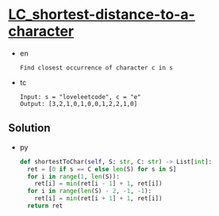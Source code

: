 # [LC_shortest-distance-to-a-character](https://leetcode.com/problems/shortest-distance-to-a-character)

* en

  ```en
  Find closest occurrence of character c in s
  ```

* tc

  ```tc
  Input: s = "loveleetcode", c = "e"
  Output: [3,2,1,0,1,0,0,1,2,2,1,0]
  ```

## Solution

* py

  ```py
  def shortestToChar(self, S: str, C: str) -> List[int]:
    ret = [0 if s == C else len(S) for s in S]
    for i in range(1, len(S)):
      ret[i] = min(ret[i - 1] + 1, ret[i])
    for i in range(len(S) - 2, -1, -1):
      ret[i] = min(ret[i + 1] + 1, ret[i])
    return ret
  ```
